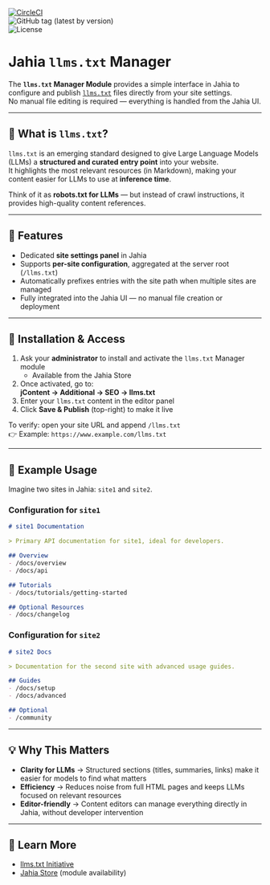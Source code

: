 [![CircleCI](https://circleci.com/gh/Jahia/llms/tree/master.svg?style=svg)](https://circleci.com/gh/Jahia/llms/tree/master)  
![GitHub tag (latest by version)](https://img.shields.io/github/v/tag/Jahia/llms?sort=semver)  
![License](https://img.shields.io/github/license/jahia/llms)

# Jahia `llms.txt` Manager

The **`llms.txt` Manager Module** provides a simple interface in Jahia to configure and publish [`llms.txt`](https://llmstxt.org/) files directly from your site settings.  
No manual file editing is required — everything is handled from the Jahia UI.

---

## 📖 What is `llms.txt`?

`llms.txt` is an emerging standard designed to give Large Language Models (LLMs) a **structured and curated entry point** into your website.  
It highlights the most relevant resources (in Markdown), making your content easier for LLMs to use at **inference time**.

Think of it as **robots.txt for LLMs** — but instead of crawl instructions, it provides high-quality content references.

---

## 🚀 Features

- Dedicated **site settings panel** in Jahia  
- Supports **per-site configuration**, aggregated at the server root (`/llms.txt`)  
- Automatically prefixes entries with the site path when multiple sites are managed  
- Fully integrated into the Jahia UI — no manual file creation or deployment  

---

## 🔧 Installation & Access

1. Ask your **administrator** to install and activate the `llms.txt` Manager module  
   - Available from the Jahia Store  
2. Once activated, go to:  
   **jContent → Additional → SEO → llms.txt**  
3. Enter your `llms.txt` content in the editor panel  
4. Click **Save & Publish** (top-right) to make it live  

To verify: open your site URL and append `/llms.txt`  
👉 Example: `https://www.example.com/llms.txt`

---

## 📂 Example Usage

Imagine two sites in Jahia: `site1` and `site2`.

### Configuration for `site1`

```markdown
# site1 Documentation

> Primary API documentation for site1, ideal for developers.

## Overview
- /docs/overview
- /docs/api

## Tutorials
- /docs/tutorials/getting-started

## Optional Resources
- /docs/changelog
```

### Configuration for `site2`

```markdown
# site2 Docs

> Documentation for the second site with advanced usage guides.

## Guides
- /docs/setup
- /docs/advanced

## Optional
- /community
```
---

## 💡 Why This Matters

- **Clarity for LLMs** → Structured sections (titles, summaries, links) make it easier for models to find what matters  
- **Efficiency** → Reduces noise from full HTML pages and keeps LLMs focused on relevant resources  
- **Editor-friendly** → Content editors can manage everything directly in Jahia, without developer intervention  

---

## 🔗 Learn More

- [llms.txt Initiative](https://llmstxt.org/)  
- [Jahia Store](https://store.jahia.com/) (module availability)  
